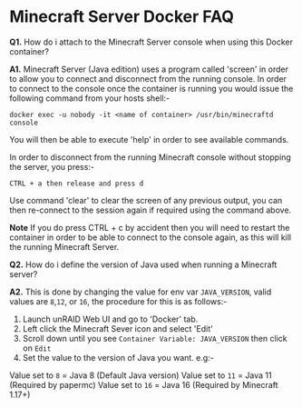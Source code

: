 # **Minecraft Server Docker FAQ**

**Q1.** How do i attach to the Minecraft Server console when using this Docker container?

**A1.** Minecraft Server (Java edition) uses a program called 'screen' in order to allow you to connect and disconnect from the running console. In order to connect to the console once the container is running you would issue the following command from your hosts shell:-

```
docker exec -u nobody -it <name of container> /usr/bin/minecraftd console
```

You will then be able to execute 'help' in order to see available commands.

In order to disconnect from the running Minecraft console without stopping the server, you press:-

```
CTRL + a then release and press d
```

Use command 'clear' to clear the screen of any previous output, you can then re-connect to the session again if required using the command above.

**Note** If you do press CTRL + c by accident then you will need to restart the container in order to be able to connect to the console again, as this will kill the running Minecraft Server.

**Q2.** How do i define the version of Java used when running a Minecraft server?

**A2.** This is done by changing the value for env var ```JAVA_VERSION```, valid values are ```8```,```12```, or ```16```, the procedure for this is as follows:-

1. Launch unRAID Web UI and go to 'Docker' tab.
2. Left click the Minecraft Sever icon and select 'Edit'
3. Scroll down until you see ```Container Variable: JAVA_VERSION``` then click on ```Edit```
4. Set the value to the version of Java you want. e.g:-

Value set to ```8```	= Java 8 (Default Java version)
Value set to ```11```	= Java 11 (Required by papermc)
Value set to ```16```	= Java 16 (Required by Minecraft 1.17+)
